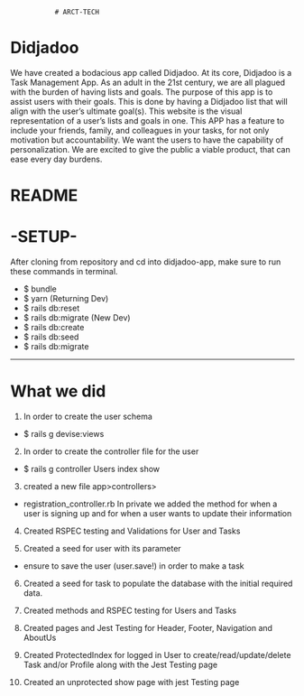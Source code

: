                # ARCT-TECH

# Didjadoo

We have created a bodacious app called Didjadoo.
At its core, Didjadoo is a Task Management App.
As an adult in the 21st century, we are all plagued with the burden of having lists and goals. The purpose of this app is to assist users with their goals. This is done by having a Didjadoo list that will align with the user’s ultimate goal(s). This website is the visual representation of a user’s lists and goals in one.
This APP has a feature to include your friends, family, and colleagues in your tasks, for not only motivation but accountability. We want the users to have the capability of personalization. We are excited to give the public a viable product, that can ease every day burdens.

# README

# -SETUP-

After cloning from repository and cd into didjadoo-app, make sure to run these commands in terminal.

- $ bundle
- $ yarn
  (Returning Dev)
- $ rails db:reset
- $ rails db:migrate
  (New Dev)
- $ rails db:create
- $ rails db:seed
- $ rails db:migrate

---

# What we did

1. In order to create the user schema

- $ rails g devise:views

2. In order to create the controller file for the user

- $ rails g controller Users index show

3. created a new file app>controllers>

- registration_controller.rb
  In private we added the method for when a user is signing up and for when a user wants to update their information

4. Created RSPEC testing and Validations for User and Tasks

5. Created a seed for user with its parameter

- ensure to save the user (user.save!) in order to make a task

6. Created a seed for task to populate the database with the initial required data.

7. Created methods and RSPEC testing for Users and Tasks

8. Created pages and Jest Testing for Header, Footer, Navigation and AboutUs

9. Created ProtectedIndex for logged in User to create/read/update/delete Task and/or Profile along with the Jest Testing page

10. Created an unprotected show page with jest Testing page
